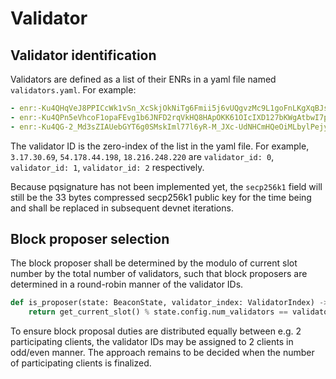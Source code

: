 # Validator

## Validator identification

Validators are defined as a list of their ENRs in a yaml file named
`validators.yaml`. For example:

```yaml
- enr:-Ku4QHqVeJ8PPICcWk1vSn_XcSkjOkNiTg6Fmii5j6vUQgvzMc9L1goFnLKgXqBJspJjIsB91LTOleFmyWWrFVATGngBh2F0dG5ldHOIAAAAAAAAAACEZXRoMpC1MD8qAAAAAP__________gmlkgnY0gmlwhAMRHkWJc2VjcDI1NmsxoQKLVXFOhp2uX6jeT0DvvDpPcU8FWMjQdR4wMuORMhpX24N1ZHCCIyg
- enr:-Ku4QPn5eVhcoF1opaFEvg1b6JNFD2rqVkHQ8HApOKK61OIcIXD127bKWgAtbwI7pnxx6cDyk_nI88TrZKQaGMZj0q0Bh2F0dG5ldHOIAAAAAAAAAACEZXRoMpC1MD8qAAAAAP__________gmlkgnY0gmlwhDayLMaJc2VjcDI1NmsxoQK2sBOLGcUb4AwuYzFuAVCaNHA-dy24UuEKkeFNgCVCsIN1ZHCCIyg
- enr:-Ku4QG-2_Md3sZIAUebGYT6g0SMskIml77l6yR-M_JXc-UdNHCmHQeOiMLbylPejyJsdAPsTHJyjJB2sYGDLe0dn8uYBh2F0dG5ldHOIAAAAAAAAAACEZXRoMpC1MD8qAAAAAP__________gmlkgnY0gmlwhBLY-NyJc2VjcDI1NmsxoQORcM6e19T1T9gi7jxEZjk_sjVLGFscUNqAY9obgZaxbIN1ZHCCIyg
```

The validator ID is the zero-index of the list in the yaml file. For example,
`3.17.30.69`, `54.178.44.198`, `18.216.248.220` are `validator_id: 0`,
`validator_id: 1`, `validator_id: 2` respectively.

Because pqsignature has not been implemented yet, the `secp256k1` field will
still be the 33 bytes compressed secp256k1 public key for the time being
and shall be replaced in subsequent devnet iterations.

## Block proposer selection

The block proposer shall be determined by the modulo of current slot number by
the total number of validators, such that block proposers are determined in
a round-robin manner of the validator IDs.

```py
def is_proposer(state: BeaconState, validator_index: ValidatorIndex) -> bool:
    return get_current_slot() % state.config.num_validators == validator_index
```

To ensure block proposal duties are distributed equally between e.g. 2
participating clients, the validator IDs may be assigned to 2 clients in
odd/even manner. The approach remains to be decided when the number of
participating clients is finalized.
